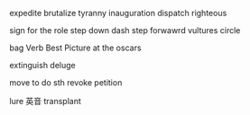 expedite
brutalize
tyranny
inauguration
dispatch
righteous

sign for the role
step down
dash
step forwawrd
vultures circle

bag Verb
Best Picture at the oscars

extinguish
deluge

move to do sth
revoke
petition

lure 英音
transplant
